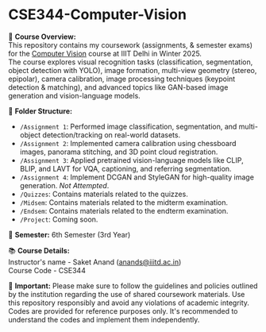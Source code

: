 # CSE344-Computer-Vision

📘 **Course Overview:** <br>
This repository contains my coursework (assignments, &amp; semester exams) for the [Computer Vision](https://techtree.iiitd.edu.in/viewDescription/filename?=CSE344) course at IIIT Delhi in Winter 2025. <br>
The course explores visual recognition tasks (classification, segmentation, object detection with YOLO), image formation, multi-view geometry (stereo, epipolar), camera calibration, image processing techniques (keypoint detection & matching), and advanced topics like GAN-based image generation and vision-language models.

📂 **Folder Structure:**
- `/Assignment 1`: Performed image classification, segmentation, and multi-object detection/tracking on real-world datasets.
- `/Assignment 2`: Implemented camera calibration using chessboard images, panorama stitching, and 3D point cloud registration.
- `/Assignment 3`: Applied pretrained vision-language models like CLIP, BLIP, and LAVT for VQA, captioning, and referring segmentation.
- `/Assignment 4`: Implement DCGAN and StyleGAN for high-quality image generation. <i>Not Attempted</i>.
- `/Quizzes`: Contains materials related to the quizzes.
- `/Midsem`: Contains materials related to the midterm examination.
- `/Endsem`: Contains materials related to the endterm examination.
- `/Project`: Coming soon.

📅 **Semester:**
6th Semester (3rd Year)

📚 **Course Details:** <br>
Instructor's name - Saket Anand (anands@iiitd.ac.in) <br>
Course Code - CSE344

📌 **Important:**
Please make sure to follow the guidelines and policies outlined by the institution regarding the use of shared coursework materials. Use this repository responsibly and avoid any violations of academic integrity. Codes are provided for reference purposes only. It's recommended to understand the codes and implement them independently.
